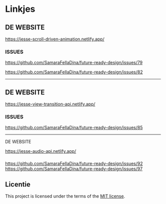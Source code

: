 # Linkjes

## DE WEBSITE

https://jesse-scroll-driven-animation.netlify.app/

### ISSUES

https://github.com/SamaraFellaDina/future-ready-design/issues/79

https://github.com/SamaraFellaDina/future-ready-design/issues/82

<hr>

## DE WEBSITE

https://jesse-view-transition-api.netlify.app/

### ISSUES

https://github.com/SamaraFellaDina/future-ready-design/issues/85

<hr>

DE WEBSITE

https://jesse-audio-api.netlify.app/

###

https://github.com/SamaraFellaDina/future-ready-design/issues/92
https://github.com/SamaraFellaDina/future-ready-design/issues/97



## Licentie

This project is licensed under the terms of the [MIT license](./LICENSE).
